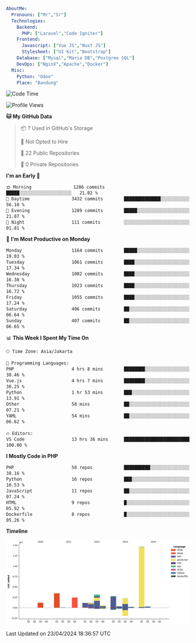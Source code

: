 ```yaml
AboutMe:
  Pronouns: ["Mr","Sr"]
  Technologies:
    Backend:
      PHP: ["Laravel","Code Igniter"]
    Frontend:
      Javascript: ["Vue JS","Nuxt JS"]
      Stylesheet: ["UI Kit","Bootstrap"]
    Database: ["Mysql","Maria DB","Postgree SQL"]
    DevOps: ["NginX","Apache","Docker"]
  Misc:
    Python: "Odoo"
    Place: "Bandung"
```

<!--START_SECTION:waka-->
![Code Time](http://img.shields.io/badge/Code%20Time-1%2C353%20hrs%2049%20mins-blue)

![Profile Views](http://img.shields.io/badge/Profile%20Views-0-blue)

**🐱 My GitHub Data** 

> 📦 ? Used in GitHub's Storage 
 > 
> 🚫 Not Opted to Hire
 > 
> 📜 22 Public Repositories 
 > 
> 🔑 0 Private Repositories 
 > 
**I'm an Early 🐤** 

```text
🌞 Morning                1286 commits        █████░░░░░░░░░░░░░░░░░░░░   21.02 % 
🌆 Daytime                3432 commits        ██████████████░░░░░░░░░░░   56.10 % 
🌃 Evening                1289 commits        █████░░░░░░░░░░░░░░░░░░░░   21.07 % 
🌙 Night                  111 commits         ░░░░░░░░░░░░░░░░░░░░░░░░░   01.81 % 
```
📅 **I'm Most Productive on Monday** 

```text
Monday                   1164 commits        █████░░░░░░░░░░░░░░░░░░░░   19.03 % 
Tuesday                  1061 commits        ████░░░░░░░░░░░░░░░░░░░░░   17.34 % 
Wednesday                1002 commits        ████░░░░░░░░░░░░░░░░░░░░░   16.38 % 
Thursday                 1023 commits        ████░░░░░░░░░░░░░░░░░░░░░   16.72 % 
Friday                   1055 commits        ████░░░░░░░░░░░░░░░░░░░░░   17.24 % 
Saturday                 406 commits         ██░░░░░░░░░░░░░░░░░░░░░░░   06.64 % 
Sunday                   407 commits         ██░░░░░░░░░░░░░░░░░░░░░░░   06.65 % 
```


📊 **This Week I Spent My Time On** 

```text
🕑︎ Time Zone: Asia/Jakarta

💬 Programming Languages: 
PHP                      4 hrs 8 mins        ████████░░░░░░░░░░░░░░░░░   30.46 % 
Vue.js                   4 hrs 7 mins        ████████░░░░░░░░░░░░░░░░░   30.25 % 
Python                   1 hr 53 mins        ███░░░░░░░░░░░░░░░░░░░░░░   13.91 % 
Other                    58 mins             ██░░░░░░░░░░░░░░░░░░░░░░░   07.21 % 
YAML                     54 mins             ██░░░░░░░░░░░░░░░░░░░░░░░   06.62 % 

🔥 Editors: 
VS Code                  13 hrs 36 mins      █████████████████████████   100.00 % 
```

**I Mostly Code in PHP** 

```text
PHP                      58 repos            ██████████░░░░░░░░░░░░░░░   38.16 % 
Python                   16 repos            ███░░░░░░░░░░░░░░░░░░░░░░   10.53 % 
JavaScript               11 repos            ██░░░░░░░░░░░░░░░░░░░░░░░   07.24 % 
HTML                     9 repos             █░░░░░░░░░░░░░░░░░░░░░░░░   05.92 % 
Dockerfile               8 repos             █░░░░░░░░░░░░░░░░░░░░░░░░   05.26 % 
```



**Timeline**

![Lines of Code chart](https://raw.githubusercontent.com/vheins/vheins/main/assets/bar_graph.png)


 Last Updated on 23/04/2024 18:36:57 UTC
<!--END_SECTION:waka-->
